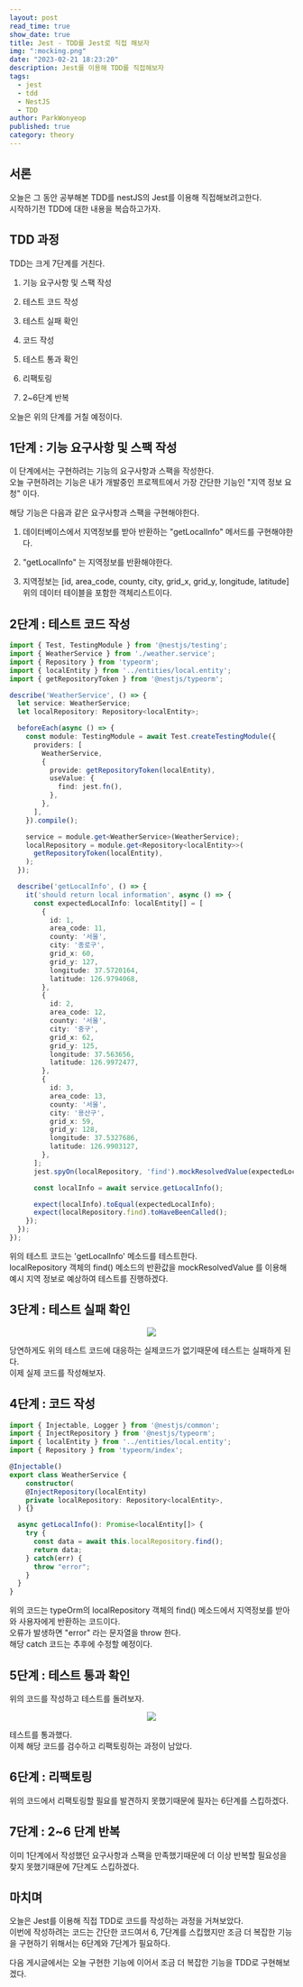 ```yaml
---
layout: post
read_time: true
show_date: true
title: Jest - TDD를 Jest로 직접 해보자
img: ":mocking.png"
date: "2023-02-21 18:23:20"
description: Jest를 이용해 TDD를 직접해보자
tags:
  - jest
  - tdd
  - NestJS
  - TDD
author: ParkWonyeop
published: true
category: theory
---
```


## 서론

오늘은 그 동안 공부해본 TDD를 nestJS의 Jest를 이용해 직접해보려고한다.  
시작하기전 TDD에 대한 내용을 복습하고가자.  

## TDD 과정

TDD는 크게 7단계를 거친다.  

1. 기능 요구사항 및 스팩 작성  

2. 테스트 코드 작성  

3. 테스트 실패 확인  

4. 코드 작성  

5. 테스트 통과 확인  

6. 리팩토링  

7. 2~6단계 반복  

오늘은 위의 단계를 거칠 예정이다.  

## 1단계 : 기능 요구사항 및 스팩 작성

이 단계에서는 구현하려는 기능의 요구사항과 스팩을 작성한다.  
오늘 구현하려는 기능은 내가 개발중인 프로젝트에서 가장 간단한 기능인 "지역 정보 요청" 이다.  

해당 기능은 다음과 같은 요구사항과 스팩을 구현해야한다.  

1. 데이터베이스에서 지역정보를 받아 반환하는 "getLocalInfo" 메서드를 구현해야한다.  

2. "getLocalInfo" 는 지역정보를 반환해야한다.  

3. 지역정보는 [id, area_code, county, city, grid_x, grid_y, longitude, latitude] 위의 데이터 테이블을 포함한 객체리스트이다.  

## 2단계 : 테스트 코드 작성

```typescript
import { Test, TestingModule } from '@nestjs/testing';
import { WeatherService } from './weather.service';
import { Repository } from 'typeorm';
import { localEntity } from '../entities/local.entity';
import { getRepositoryToken } from '@nestjs/typeorm';

describe('WeatherService', () => {
  let service: WeatherService;
  let localRepository: Repository<localEntity>;

  beforeEach(async () => {
    const module: TestingModule = await Test.createTestingModule({
      providers: [
        WeatherService,
        {
          provide: getRepositoryToken(localEntity),
          useValue: {
            find: jest.fn(),
          },
        },
      ],
    }).compile();

    service = module.get<WeatherService>(WeatherService);
    localRepository = module.get<Repository<localEntity>>(
      getRepositoryToken(localEntity),
    );
  });

  describe('getLocalInfo', () => {
    it('should return local information', async () => {
      const expectedLocalInfo: localEntity[] = [
        {
          id: 1,
          area_code: 11,
          county: '서울',
          city: '종로구',
          grid_x: 60,
          grid_y: 127,
          longitude: 37.5720164,
          latitude: 126.9794068,
        },
        {
          id: 2,
          area_code: 12,
          county: '서울',
          city: '중구',
          grid_x: 62,
          grid_y: 125,
          longitude: 37.563656,
          latitude: 126.9972477,
        },
        {
          id: 3,
          area_code: 13,
          county: '서울',
          city: '용산구',
          grid_x: 59,
          grid_y: 128,
          longitude: 37.5327686,
          latitude: 126.9903127,
        },
      ];
      jest.spyOn(localRepository, 'find').mockResolvedValue(expectedLocalInfo);

      const localInfo = await service.getLocalInfo();

      expect(localInfo).toEqual(expectedLocalInfo);
      expect(localRepository.find).toHaveBeenCalled();
    });
  });
});
```

위의 테스트 코드는 'getLocalInfo' 메소드를 테스트한다.  
localRepository 객체의 find() 메소드의 반환값을 mockResolvedValue 를 이용해 예시 지역 정보로 예상하여 테스트를 진행하겠다.  

## 3단계 : 테스트 실패 확인

<center><img src="../assets/img/posts/20230221/2.png"></center>

당연하게도 위의 테스트 코드에 대응하는 실제코드가 없기때문에 테스트는 실패하게 된다.  
이제 실제 코드를 작성해보자.  

## 4단계 : 코드 작성

```typescript
import { Injectable, Logger } from '@nestjs/common';
import { InjectRepository } from '@nestjs/typeorm';
import { localEntity } from '../entities/local.entity';
import { Repository } from 'typeorm/index';

@Injectable()
export class WeatherService {
    constructor(
    @InjectRepository(localEntity)
    private localRepository: Repository<localEntity>,
  ) {}

  async getLocalInfo(): Promise<localEntity[]> {
    try {
      const data = await this.localRepository.find();
      return data;
    } catch(err) {
      throw "error";
    }
  }
}
```

위의 코드는 typeOrm의 localRepository 객체의 find() 메소드에서 지역정보를 받아와 사용자에게 반환하는 코드이다.  
오류가 발생하면 "error" 라는 문자열을 throw 한다.  
해당 catch 코드는 추후에 수정할 예정이다.  

## 5단계 : 테스트 통과 확인

위의 코드를 작성하고 테스트를 돌려보자.  

<center><img src="../assets/img/posts/20230221/1.png"></center>

테스트를 통과했다.  
이제 해당 코드를 검수하고 리팩토링하는 과정이 남았다.  

## 6단계 : 리팩토링

위의 코드에서 리팩토링할 필요를 발견하지 못했기때문에 필자는 6단계를 스킵하겠다.  

## 7단계 : 2~6 단계 반복

이미 1단계에서 작성했던 요구사항과 스팩을 만족했기때문에 더 이상 반복할 필요성을 찾지 못했기때문에 7단계도 스킵하겠다.  

## 마치며

오늘은 Jest를 이용해 직접 TDD로 코드를 작성하는 과정을 거쳐보았다.  
이번에 작성하려는 코드는 간단한 코드여서 6, 7단계를 스킵했지만 조금 더 복잡한 기능을 구현하기 위해서는 6단계와 7단계가 필요하다.  

다음 게시글에서는 오늘 구현한 기능에 이어서 조금 더 복잡한 기능을 TDD로 구현해보겠다.  